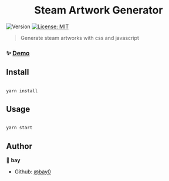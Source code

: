 <h1  align="center">Steam Artwork Generator</h1>

<p>

<img  alt="Version"  src="https://img.shields.io/badge/version-0.0.1-blue.svg?cacheSeconds=2592000"  />

<a  href="#"  target="_blank">

<img  alt="License: MIT"  src="https://img.shields.io/badge/License-MIT-yellow.svg"  />

</a>

</p>

  

> Generate steam artworks with css and javascript

  

### ✨ [Demo](https://bay0.github.io/steam-artwork-gen)

  

## Install

  

```sh

yarn install

```

  

## Usage

  

```sh

yarn start

```

## Author

  

👤 **bay**

  

* Github: [@bay0](https://github.com/bay0)
